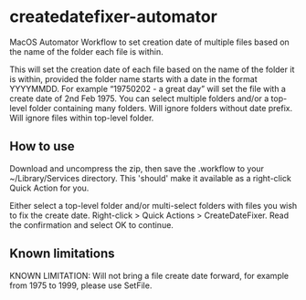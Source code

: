 # createdatefixer-automator
MacOS Automator Workflow to set creation date of multiple files based on the name of the folder each file is within.

This will set the creation date of each file based on the name of the folder it is within, provided the folder name starts with a date in the format YYYYMMDD.
For example “19750202 - a great day” will set the file with a create date of 2nd Feb 1975.
You can select multiple folders and/or a top-level folder containing many folders.
Will ignore folders without date prefix.
Will ignore files within top-level folder.

## How to use
Download and uncompress the zip, then save the .workflow to your ~/Library/Services directory.
This 'should' make it available as a right-click Quick Action for you.

Either select a top-level folder and/or multi-select folders with files you wish to fix the create date.
Right-click > Quick Actions > CreateDateFixer.
Read the confirmation and select OK to continue.

## Known limitations

KNOWN LIMITATION: Will not bring a file create date forward, for example from 1975 to 1999, please use SetFile.